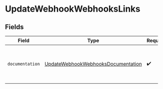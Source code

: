 # UpdateWebhookWebhooksLinks


## Fields

| Field                                                                                           | Type                                                                                            | Required                                                                                        | Description                                                                                     |
| ----------------------------------------------------------------------------------------------- | ----------------------------------------------------------------------------------------------- | ----------------------------------------------------------------------------------------------- | ----------------------------------------------------------------------------------------------- |
| `documentation`                                                                                 | [UpdateWebhookWebhooksDocumentation](../../models/errors/UpdateWebhookWebhooksDocumentation.md) | :heavy_check_mark:                                                                              | The URL to the generic Mollie API error handling guide.                                         |